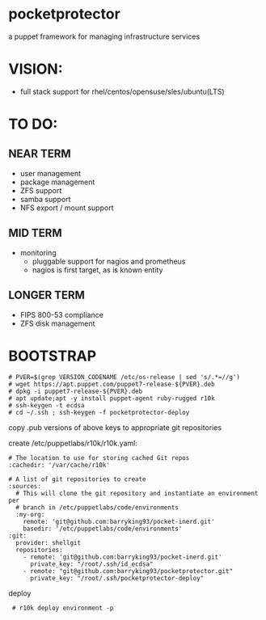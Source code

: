 # pocketprotector

a puppet framework for managing infrastructure services

# VISION:
- full stack support for rhel/centos/opensuse/sles/ubuntu(LTS)

# TO DO:
## NEAR TERM
- user management
- package management
- ZFS support
- samba support
- NFS export / mount support

## MID TERM
- monitoring
  - pluggable support for nagios and prometheus
  - nagios is first target, as is known entity

## LONGER TERM
- FIPS 800-53 compliance
- ZFS disk management

# BOOTSTRAP
```
# PVER=$(grep VERSION_CODENAME /etc/os-release | sed 's/.*=//g')
# wget https://apt.puppet.com/puppet7-release-${PVER}.deb
# dpkg -i puppet7-release-${PVER}.deb
# apt update;apt -y install puppet-agent ruby-rugged r10k
# ssh-keygen -t ecdsa
# cd ~/.ssh ; ssh-keygen -f pocketprotector-deploy
```
copy .pub versions of above keys to appropriate git repositories

create /etc/puppetlabs/r10k/r10k.yaml:
```
# The location to use for storing cached Git repos
:cachedir: '/var/cache/r10k'

# A list of git repositories to create
:sources:
  # This will clone the git repository and instantiate an environment per
  # branch in /etc/puppetlabs/code/environments
  :my-org:
    remote: 'git@github.com:barryking93/pocket-inerd.git'
    basedir: '/etc/puppetlabs/code/environments'
:git:
  provider: shellgit
  repositories:
    - remote: 'git@github.com:barryking93/pocket-inerd.git'
      private_key: "/root/.ssh/id_ecdsa"
    - remote: "git@github.com:barryking93/pocketprotector.git"
      private_key: "/root/.ssh/pocketprotector-deploy"
```
deploy
```
 # r10k deploy environment -p
```
